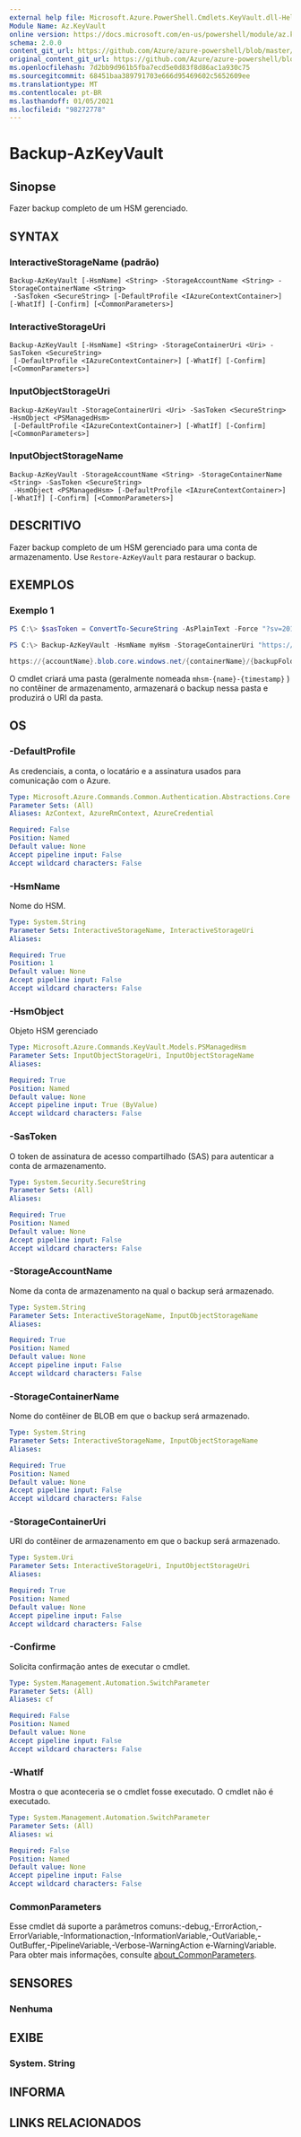 ```yaml
---
external help file: Microsoft.Azure.PowerShell.Cmdlets.KeyVault.dll-Help.xml
Module Name: Az.KeyVault
online version: https://docs.microsoft.com/en-us/powershell/module/az.keyvault/backup-azkeyvault
schema: 2.0.0
content_git_url: https://github.com/Azure/azure-powershell/blob/master/src/KeyVault/KeyVault/help/Backup-AzKeyVault.md
original_content_git_url: https://github.com/Azure/azure-powershell/blob/master/src/KeyVault/KeyVault/help/Backup-AzKeyVault.md
ms.openlocfilehash: 7d2bb9d961b5fba7ecd5e0d83f8d86ac1a930c75
ms.sourcegitcommit: 68451baa389791703e666d95469602c5652609ee
ms.translationtype: MT
ms.contentlocale: pt-BR
ms.lasthandoff: 01/05/2021
ms.locfileid: "98272778"
---
```

# Backup-AzKeyVault

## Sinopse
Fazer backup completo de um HSM gerenciado.

## SYNTAX

### InteractiveStorageName (padrão)
```
Backup-AzKeyVault [-HsmName] <String> -StorageAccountName <String> -StorageContainerName <String>
 -SasToken <SecureString> [-DefaultProfile <IAzureContextContainer>] [-WhatIf] [-Confirm] [<CommonParameters>]
```

### InteractiveStorageUri
```
Backup-AzKeyVault [-HsmName] <String> -StorageContainerUri <Uri> -SasToken <SecureString>
 [-DefaultProfile <IAzureContextContainer>] [-WhatIf] [-Confirm] [<CommonParameters>]
```

### InputObjectStorageUri
```
Backup-AzKeyVault -StorageContainerUri <Uri> -SasToken <SecureString> -HsmObject <PSManagedHsm>
 [-DefaultProfile <IAzureContextContainer>] [-WhatIf] [-Confirm] [<CommonParameters>]
```

### InputObjectStorageName
```
Backup-AzKeyVault -StorageAccountName <String> -StorageContainerName <String> -SasToken <SecureString>
 -HsmObject <PSManagedHsm> [-DefaultProfile <IAzureContextContainer>] [-WhatIf] [-Confirm] [<CommonParameters>]
```

## DESCRITIVO
Fazer backup completo de um HSM gerenciado para uma conta de armazenamento.
Use `Restore-AzKeyVault` para restaurar o backup.

## EXEMPLOS

### Exemplo 1
```powershell
PS C:\> $sasToken = ConvertTo-SecureString -AsPlainText -Force "?sv=2019-12-12&ss=bfqt&srt=sco&sp=rwdlacupx&se=2020-10-12T14:42:19Z&st=2020-10-12T06:42:19Z&spr=https&sig=******"

PS C:\> Backup-AzKeyVault -HsmName myHsm -StorageContainerUri "https://{accountName}.blob.core.windows.net/{containerName}" -SasToken $sasToken

https://{accountName}.blob.core.windows.net/{containerName}/{backupFolder}
```

O cmdlet criará uma pasta (geralmente nomeada `mhsm-{name}-{timestamp}` ) no contêiner de armazenamento, armazenará o backup nessa pasta e produzirá o URI da pasta.

## OS

### -DefaultProfile
As credenciais, a conta, o locatário e a assinatura usados para comunicação com o Azure.

```yaml
Type: Microsoft.Azure.Commands.Common.Authentication.Abstractions.Core.IAzureContextContainer
Parameter Sets: (All)
Aliases: AzContext, AzureRmContext, AzureCredential

Required: False
Position: Named
Default value: None
Accept pipeline input: False
Accept wildcard characters: False
```

### -HsmName
Nome do HSM.

```yaml
Type: System.String
Parameter Sets: InteractiveStorageName, InteractiveStorageUri
Aliases:

Required: True
Position: 1
Default value: None
Accept pipeline input: False
Accept wildcard characters: False
```

### -HsmObject
Objeto HSM gerenciado

```yaml
Type: Microsoft.Azure.Commands.KeyVault.Models.PSManagedHsm
Parameter Sets: InputObjectStorageUri, InputObjectStorageName
Aliases:

Required: True
Position: Named
Default value: None
Accept pipeline input: True (ByValue)
Accept wildcard characters: False
```

### -SasToken
O token de assinatura de acesso compartilhado (SAS) para autenticar a conta de armazenamento.

```yaml
Type: System.Security.SecureString
Parameter Sets: (All)
Aliases:

Required: True
Position: Named
Default value: None
Accept pipeline input: False
Accept wildcard characters: False
```

### -StorageAccountName
Nome da conta de armazenamento na qual o backup será armazenado.

```yaml
Type: System.String
Parameter Sets: InteractiveStorageName, InputObjectStorageName
Aliases:

Required: True
Position: Named
Default value: None
Accept pipeline input: False
Accept wildcard characters: False
```

### -StorageContainerName
Nome do contêiner de BLOB em que o backup será armazenado.

```yaml
Type: System.String
Parameter Sets: InteractiveStorageName, InputObjectStorageName
Aliases:

Required: True
Position: Named
Default value: None
Accept pipeline input: False
Accept wildcard characters: False
```

### -StorageContainerUri
URI do contêiner de armazenamento em que o backup será armazenado.

```yaml
Type: System.Uri
Parameter Sets: InteractiveStorageUri, InputObjectStorageUri
Aliases:

Required: True
Position: Named
Default value: None
Accept pipeline input: False
Accept wildcard characters: False
```

### -Confirme
Solicita confirmação antes de executar o cmdlet.

```yaml
Type: System.Management.Automation.SwitchParameter
Parameter Sets: (All)
Aliases: cf

Required: False
Position: Named
Default value: None
Accept pipeline input: False
Accept wildcard characters: False
```

### -WhatIf
Mostra o que aconteceria se o cmdlet fosse executado.
O cmdlet não é executado.

```yaml
Type: System.Management.Automation.SwitchParameter
Parameter Sets: (All)
Aliases: wi

Required: False
Position: Named
Default value: None
Accept pipeline input: False
Accept wildcard characters: False
```

### CommonParameters
Esse cmdlet dá suporte a parâmetros comuns:-debug,-ErrorAction,-ErrorVariable,-Informationaction,-InformationVariable,-OutVariable,-OutBuffer,-PipelineVariable,-Verbose-WarningAction e-WarningVariable. Para obter mais informações, consulte [about_CommonParameters](http://go.microsoft.com/fwlink/?LinkID=113216).

## SENSORES

### Nenhuma

## EXIBE

### System. String

## INFORMA

## LINKS RELACIONADOS
